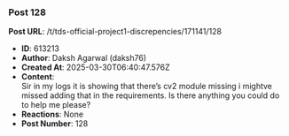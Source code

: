 ### Post 128
**Post URL**: /t/tds-official-project1-discrepencies/171141/128
- **ID**: 613213
- **Author**: Daksh Agarwal (daksh76)
- **Created At**: 2025-03-30T06:40:47.576Z
- **Content**:  
  Sir in my logs it is showing that there’s cv2 module missing i mightve missed adding that in the requirements. Is there anything you could do to help me please?
- **Reactions**: None
- **Post Number**: 128

